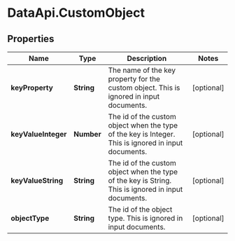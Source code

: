 # DataApi.CustomObject

## Properties

Name | Type | Description | Notes
------------ | ------------- | ------------- | -------------
**keyProperty** | **String** | The name of the key property for the custom object. This is ignored in input documents. | [optional] 
**keyValueInteger** | **Number** | The id of the custom object when the type of the key is Integer. This is ignored in input documents. | [optional] 
**keyValueString** | **String** | The id of the custom object when the type of the key is String. This is ignored in input documents. | [optional] 
**objectType** | **String** | The id of the object type. This is ignored in input documents. | [optional] 


